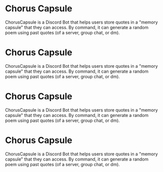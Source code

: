 # Chorus Capsule
ChorusCapsule is a Discord Bot that helps users store quotes in a "memory capsule" that they can access. By command, it can generate a random poem using past quotes (of a server, group chat, or dm).

# Chorus Capsule
ChorusCapsule is a Discord Bot that helps users store quotes in a "memory capsule" that they can access. By command, it can generate a random poem using past quotes (of a server, group chat, or dm).

# Chorus Capsule
ChorusCapsule is a Discord Bot that helps users store quotes in a "memory capsule" that they can access. By command, it can generate a random poem using past quotes (of a server, group chat, or dm).

# Chorus Capsule
ChorusCapsule is a Discord Bot that helps users store quotes in a "memory capsule" that they can access. By command, it can generate a random poem using past quotes (of a server, group chat, or dm).
